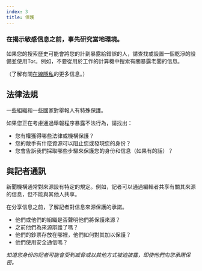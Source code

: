 ```yaml
---
index: 3
title: 保護
---
```

### 在揭示敏感信息之前，事先研究當地環境。

如果您的搜索歷史可能會將您的計劃暴露給錯誤的人，請查找或設置一個乾淨的設備並使用Tor。例如，不要從用於工作的計算機中搜索有關暴露老闆的信息。

（了解有關[在線隱私](umbrella://communications/online-privacy/advanced)的更多信息。）

## 法律法規

一些組織和一些國家對舉報人有特殊保護。

如果您正在考慮通過舉報程序暴露不法行為，請找出：

* 您有權獲得哪些法律或機構保護？
* 您的敵手有什麼資源可以阻止您或發現您的身份？
* 您會告訴我們採取哪些步驟來保護您的身份和信息（如果有的話）？

## 與記者通訊

新聞機構通常對來源設有特定的規定。例如，記者可以通過編輯者共享有關其來源的信息，但不能與其他人共享。

在分享信息之前，了解記者對信息來源保護的承諾。

* 他們或他們的組織是否聲明他們將保護來源？
* 之前他們為來源辯護了嗎？
* 他們的鈔票存放在哪裡，他們如何對其加以保護？
* 他們使用安全通信嗎？

*知道您身份的記者可能會受到威脅或以其他方式被迫披露，即使他們向您承諾保密。*